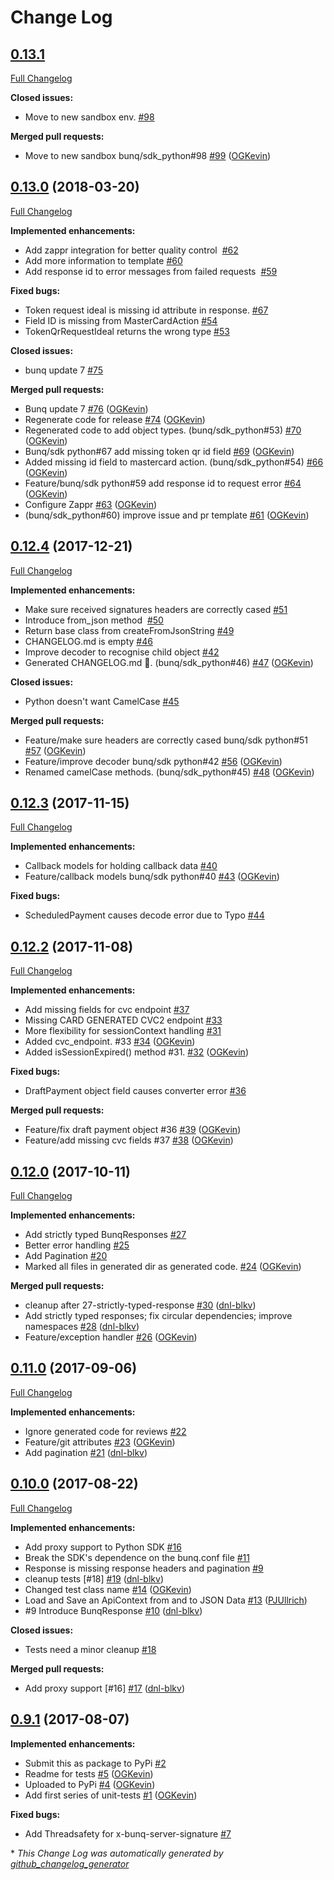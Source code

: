 # Change Log

## [0.13.1](https://github.com/bunq/sdk_python/tree/0.13.1) 

[Full Changelog](https://github.com/bunq/sdk_python/compare/0.13.0...0.13.1)

**Closed issues:**

- Move to new sandbox env.  [\#98](https://github.com/bunq/sdk_python/issues/98)

**Merged pull requests:**

- Move to new sandbox bunq/sdk_python#98 [\#99](https://github.com/bunq/sdk_python/pull/99) ([OGKevin](https://github.com/OGKevin))

## [0.13.0](https://github.com/bunq/sdk_python/tree/0.13.0) (2018-03-20)

[Full Changelog](https://github.com/bunq/sdk_python/compare/0.12.4...0.13.0)

**Implemented enhancements:**

- Add zappr integration for better quality control  [\#62](https://github.com/bunq/sdk_python/issues/62)
- Add more information to template [\#60](https://github.com/bunq/sdk_python/issues/60)
- Add response id to error messages from failed requests  [\#59](https://github.com/bunq/sdk_python/issues/59)

**Fixed bugs:**

- Token request ideal is missing id attribute in response. [\#67](https://github.com/bunq/sdk_python/issues/67)
- Field ID is missing from MasterCardAction [\#54](https://github.com/bunq/sdk_python/issues/54)
- TokenQrRequestIdeal returns the wrong type [\#53](https://github.com/bunq/sdk_python/issues/53)

**Closed issues:**

- bunq update 7  [\#75](https://github.com/bunq/sdk_python/issues/75)

**Merged pull requests:**

- Bunq update 7  [\#76](https://github.com/bunq/sdk_python/pull/76) ([OGKevin](https://github.com/OGKevin))
- Regenerate code for release [\#74](https://github.com/bunq/sdk_python/pull/74) ([OGKevin](https://github.com/OGKevin))
- Regenerated code to add object types. \(bunq/sdk\_python\#53\) [\#70](https://github.com/bunq/sdk_python/pull/70) ([OGKevin](https://github.com/OGKevin))
- Bunq/sdk python\#67 add missing token qr id field [\#69](https://github.com/bunq/sdk_python/pull/69) ([OGKevin](https://github.com/OGKevin))
- Added missing id field to mastercard action. \(bunq/sdk\_python\#54\) [\#66](https://github.com/bunq/sdk_python/pull/66) ([OGKevin](https://github.com/OGKevin))
- Feature/bunq/sdk python\#59 add response id to request error [\#64](https://github.com/bunq/sdk_python/pull/64) ([OGKevin](https://github.com/OGKevin))
- Configure Zappr [\#63](https://github.com/bunq/sdk_python/pull/63) ([OGKevin](https://github.com/OGKevin))
- \(bunq/sdk\_python\#60\) improve issue and pr template [\#61](https://github.com/bunq/sdk_python/pull/61) ([OGKevin](https://github.com/OGKevin))

## [0.12.4](https://github.com/bunq/sdk_python/tree/0.12.4) (2017-12-21)
[Full Changelog](https://github.com/bunq/sdk_python/compare/0.12.3...0.12.4)

**Implemented enhancements:**

- Make sure received signatures headers are correctly cased [\#51](https://github.com/bunq/sdk_python/issues/51)
- Introduce from\_json method  [\#50](https://github.com/bunq/sdk_python/issues/50)
- Return base class from createFromJsonString [\#49](https://github.com/bunq/sdk_python/issues/49)
- CHANGELOG.md is empty [\#46](https://github.com/bunq/sdk_python/issues/46)
- Improve decoder to recognise child object  [\#42](https://github.com/bunq/sdk_python/issues/42)
- Generated CHANGELOG.md :clap:. \(bunq/sdk\_python\#46\) [\#47](https://github.com/bunq/sdk_python/pull/47) ([OGKevin](https://github.com/OGKevin))

**Closed issues:**

- Python doesn't want CamelCase  [\#45](https://github.com/bunq/sdk_python/issues/45)

**Merged pull requests:**

- Feature/make sure headers are correctly cased bunq/sdk python\#51 [\#57](https://github.com/bunq/sdk_python/pull/57) ([OGKevin](https://github.com/OGKevin))
- Feature/improve decoder bunq/sdk python\#42 [\#56](https://github.com/bunq/sdk_python/pull/56) ([OGKevin](https://github.com/OGKevin))
- Renamed camelCase methods. \(bunq/sdk\_python\#45\) [\#48](https://github.com/bunq/sdk_python/pull/48) ([OGKevin](https://github.com/OGKevin))

## [0.12.3](https://github.com/bunq/sdk_python/tree/0.12.3) (2017-11-15)
[Full Changelog](https://github.com/bunq/sdk_python/compare/0.12.2...0.12.3)

**Implemented enhancements:**

- Callback models for holding callback data [\#40](https://github.com/bunq/sdk_python/issues/40)
- Feature/callback models bunq/sdk python\#40 [\#43](https://github.com/bunq/sdk_python/pull/43) ([OGKevin](https://github.com/OGKevin))

**Fixed bugs:**

- ScheduledPayment causes decode error due to Typo [\#44](https://github.com/bunq/sdk_python/issues/44)

## [0.12.2](https://github.com/bunq/sdk_python/tree/0.12.2) (2017-11-08)
[Full Changelog](https://github.com/bunq/sdk_python/compare/0.12.0...0.12.2)

**Implemented enhancements:**

- Add missing fields for cvc endpoint [\#37](https://github.com/bunq/sdk_python/issues/37)
- Missing CARD GENERATED CVC2 endpoint  [\#33](https://github.com/bunq/sdk_python/issues/33)
- More flexibility for sessionContext handling [\#31](https://github.com/bunq/sdk_python/issues/31)
- Added cvc\_endpoint. \#33 [\#34](https://github.com/bunq/sdk_python/pull/34) ([OGKevin](https://github.com/OGKevin))
- Added isSessionExpired\(\) method \#31. [\#32](https://github.com/bunq/sdk_python/pull/32) ([OGKevin](https://github.com/OGKevin))

**Fixed bugs:**

- DraftPayment object field causes converter error  [\#36](https://github.com/bunq/sdk_python/issues/36)

**Merged pull requests:**

- Feature/fix draft payment object \#36 [\#39](https://github.com/bunq/sdk_python/pull/39) ([OGKevin](https://github.com/OGKevin))
- Feature/add missing cvc fields \#37 [\#38](https://github.com/bunq/sdk_python/pull/38) ([OGKevin](https://github.com/OGKevin))

## [0.12.0](https://github.com/bunq/sdk_python/tree/0.12.0) (2017-10-11)
[Full Changelog](https://github.com/bunq/sdk_python/compare/0.11.0...0.12.0)

**Implemented enhancements:**

- Add strictly typed BunqResponses [\#27](https://github.com/bunq/sdk_python/issues/27)
- Better error handling  [\#25](https://github.com/bunq/sdk_python/issues/25)
- Add Pagination [\#20](https://github.com/bunq/sdk_python/issues/20)
- Marked all files in generated dir as generated code. [\#24](https://github.com/bunq/sdk_python/pull/24) ([OGKevin](https://github.com/OGKevin))

**Merged pull requests:**

- cleanup after 27-strictly-typed-response [\#30](https://github.com/bunq/sdk_python/pull/30) ([dnl-blkv](https://github.com/dnl-blkv))
- Add strictly typed responses; fix circular dependencies; improve namespaces [\#28](https://github.com/bunq/sdk_python/pull/28) ([dnl-blkv](https://github.com/dnl-blkv))
- Feature/exception handler [\#26](https://github.com/bunq/sdk_python/pull/26) ([OGKevin](https://github.com/OGKevin))

## [0.11.0](https://github.com/bunq/sdk_python/tree/0.11.0) (2017-09-06)
[Full Changelog](https://github.com/bunq/sdk_python/compare/0.10.0...0.11.0)

**Implemented enhancements:**

- Ignore generated code for reviews  [\#22](https://github.com/bunq/sdk_python/issues/22)
- Feature/git attributes [\#23](https://github.com/bunq/sdk_python/pull/23) ([OGKevin](https://github.com/OGKevin))
- Add pagination [\#21](https://github.com/bunq/sdk_python/pull/21) ([dnl-blkv](https://github.com/dnl-blkv))

## [0.10.0](https://github.com/bunq/sdk_python/tree/0.10.0) (2017-08-22)
[Full Changelog](https://github.com/bunq/sdk_python/compare/0.9.1...0.10.0)

**Implemented enhancements:**

- Add proxy support to Python SDK [\#16](https://github.com/bunq/sdk_python/issues/16)
- Break the SDK's dependence on the bunq.conf file [\#11](https://github.com/bunq/sdk_python/issues/11)
- Response is missing response headers and pagination [\#9](https://github.com/bunq/sdk_python/issues/9)
- cleanup tests \[\#18\] [\#19](https://github.com/bunq/sdk_python/pull/19) ([dnl-blkv](https://github.com/dnl-blkv))
- Changed test class name [\#14](https://github.com/bunq/sdk_python/pull/14) ([OGKevin](https://github.com/OGKevin))
- Load and Save an ApiContext from and to JSON Data [\#13](https://github.com/bunq/sdk_python/pull/13) ([PJUllrich](https://github.com/PJUllrich))
- \#9 Introduce BunqResponse [\#10](https://github.com/bunq/sdk_python/pull/10) ([dnl-blkv](https://github.com/dnl-blkv))

**Closed issues:**

- Tests need a minor cleanup [\#18](https://github.com/bunq/sdk_python/issues/18)

**Merged pull requests:**

- Add proxy support \[\#16\] [\#17](https://github.com/bunq/sdk_python/pull/17) ([dnl-blkv](https://github.com/dnl-blkv))

## [0.9.1](https://github.com/bunq/sdk_python/tree/0.9.1) (2017-08-07)
**Implemented enhancements:**

- Submit this as package to PyPi [\#2](https://github.com/bunq/sdk_python/issues/2)
- Readme for tests [\#5](https://github.com/bunq/sdk_python/pull/5) ([OGKevin](https://github.com/OGKevin))
- Uploaded to PyPi [\#4](https://github.com/bunq/sdk_python/pull/4) ([OGKevin](https://github.com/OGKevin))
- Add first series of unit-tests [\#1](https://github.com/bunq/sdk_python/pull/1) ([OGKevin](https://github.com/OGKevin))

**Fixed bugs:**

- Add Threadsafety for x-bunq-server-signature [\#7](https://github.com/bunq/sdk_python/issues/7)



\* *This Change Log was automatically generated by [github_changelog_generator](https://github.com/skywinder/Github-Changelog-Generator)*
